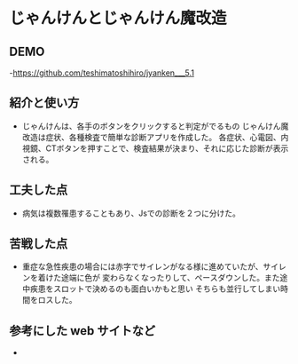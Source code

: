 # じゃんけんとじゃんけん魔改造

## DEMO

  -https://github.com/teshimatoshihiro/jyanken___5.1

## 紹介と使い方

  - じゃんけんは、各手のボタンをクリックすると判定がでるもの
  じゃんけん魔改造は症状、各種検査で簡単な診断アプリを作成した。
  各症状、心電図、内視鏡、CTボタンを押すことで、検査結果が決まり、それに応じた診断が表示される。

## 工夫した点

  - 病気は複数罹患することもあり、Jsでの診断を２つに分けた。

## 苦戦した点

  - 重症な急性疾患の場合には赤字でサイレンがなる様に進めていたが、サイレンを着けた途端に色が
  変わらなくなったりして、ペースダウンした。また途中疾患をスロットで決めるのも面白いかもと思い
  そちらも並行してしまい時間をロスした。

## 参考にした web サイトなど

  - 
